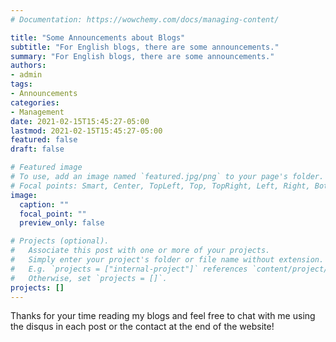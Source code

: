 ```yaml
---
# Documentation: https://wowchemy.com/docs/managing-content/

title: "Some Announcements about Blogs"
subtitle: "For English blogs, there are some announcements."
summary: "For English blogs, there are some announcements."
authors: 
- admin
tags: 
- Announcements
categories:
- Management
date: 2021-02-15T15:45:27-05:00
lastmod: 2021-02-15T15:45:27-05:00
featured: false
draft: false

# Featured image
# To use, add an image named `featured.jpg/png` to your page's folder.
# Focal points: Smart, Center, TopLeft, Top, TopRight, Left, Right, BottomLeft, Bottom, BottomRight.
image:
  caption: ""
  focal_point: ""
  preview_only: false

# Projects (optional).
#   Associate this post with one or more of your projects.
#   Simply enter your project's folder or file name without extension.
#   E.g. `projects = ["internal-project"]` references `content/project/deep-learning/index.md`.
#   Otherwise, set `projects = []`.
projects: []
---
```



Thanks for your time reading my blogs and feel free to chat with me using the disqus in each post or the contact at the end of the website!
